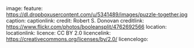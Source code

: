 image:
  feature: https://dl.dropboxusercontent.com/u/5341489/images/puzzle-together.jpg  
  caption:
  captionlink:
  credit: Robert S. Donovan
  creditlink: https://www.flickr.com/photos/booleansplit/4762692566  location:
  locationlink:
  licence: CC BY 2.0
  licencelink: https://creativecommons.org/licenses/by/2.0/
  licencelogo:

